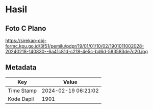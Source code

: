 # Hasil

## Foto C Plano

https://sirekap-obj-formc.kpu.go.id/3f51/pemilu/pdpr/19/01/01/10/02/1901011002028-20240218-140830--6a41c81d-c218-4e5c-bd6d-583583de7c20.jpg


## Metadata

| Key        | Value               |
| ---------- | ------------------- |
| Time Stamp | 2024-02-19 06:21:02 |
| Kode Dapil | 1901                |



